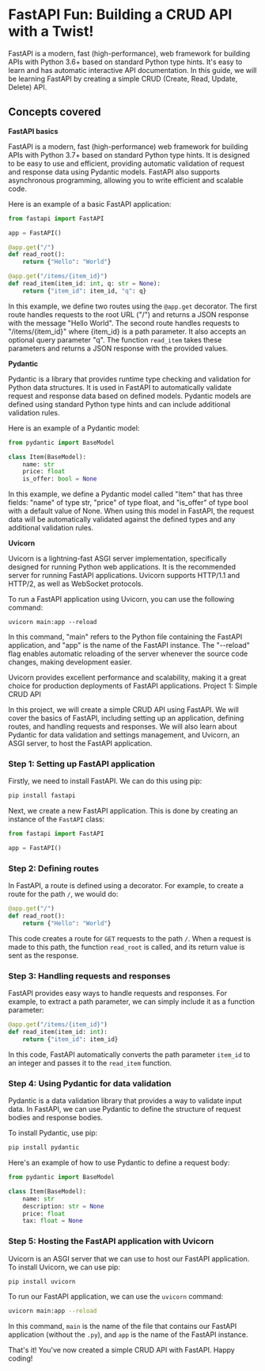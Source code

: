 # FastAPI Fun: Building a CRUD API with a Twist!

FastAPI is a modern, fast (high-performance), web framework for building APIs with Python 3.6+ based on standard Python type hints. It's easy to learn and has automatic interactive API documentation. In this guide, we will be learning FastAPI by creating a simple CRUD (Create, Read, Update, Delete) API. 

## Concepts covered
**FastAPI basics**

FastAPI is a modern, fast (high-performance) web framework for building APIs with Python 3.7+ based on standard Python type hints. It is designed to be easy to use and efficient, providing automatic validation of request and response data using Pydantic models. FastAPI also supports asynchronous programming, allowing you to write efficient and scalable code.

Here is an example of a basic FastAPI application:

```python
from fastapi import FastAPI

app = FastAPI()

@app.get("/")
def read_root():
    return {"Hello": "World"}

@app.get("/items/{item_id}")
def read_item(item_id: int, q: str = None):
    return {"item_id": item_id, "q": q}
```

In this example, we define two routes using the `@app.get` decorator. The first route handles requests to the root URL ("/") and returns a JSON response with the message "Hello World". The second route handles requests to "/items/{item_id}" where {item_id} is a path parameter. It also accepts an optional query parameter "q". The function `read_item` takes these parameters and returns a JSON response with the provided values.

**Pydantic**

Pydantic is a library that provides runtime type checking and validation for Python data structures. It is used in FastAPI to automatically validate request and response data based on defined models. Pydantic models are defined using standard Python type hints and can include additional validation rules.

Here is an example of a Pydantic model:

```python
from pydantic import BaseModel

class Item(BaseModel):
    name: str
    price: float
    is_offer: bool = None
```

In this example, we define a Pydantic model called "Item" that has three fields: "name" of type str, "price" of type float, and "is_offer" of type bool with a default value of None. When using this model in FastAPI, the request data will be automatically validated against the defined types and any additional validation rules.

**Uvicorn**

Uvicorn is a lightning-fast ASGI server implementation, specifically designed for running Python web applications. It is the recommended server for running FastAPI applications. Uvicorn supports HTTP/1.1 and HTTP/2, as well as WebSocket protocols.

To run a FastAPI application using Uvicorn, you can use the following command:

```
uvicorn main:app --reload
```

In this command, "main" refers to the Python file containing the FastAPI application, and "app" is the name of the FastAPI instance. The "--reload" flag enables automatic reloading of the server whenever the source code changes, making development easier.

Uvicorn provides excellent performance and scalability, making it a great choice for production deployments of FastAPI applications. Project 1: Simple CRUD API

In this project, we will create a simple CRUD API using FastAPI. We will cover the basics of FastAPI, including setting up an application, defining routes, and handling requests and responses. We will also learn about Pydantic for data validation and settings management, and Uvicorn, an ASGI server, to host the FastAPI application.

### Step 1: Setting up FastAPI application

Firstly, we need to install FastAPI. We can do this using pip:

```bash
pip install fastapi
```

Next, we create a new FastAPI application. This is done by creating an instance of the `FastAPI` class:

```python
from fastapi import FastAPI

app = FastAPI()
```

### Step 2: Defining routes

In FastAPI, a route is defined using a decorator. For example, to create a route for the path `/`, we would do:

```python
@app.get("/")
def read_root():
    return {"Hello": "World"}
```

This code creates a route for `GET` requests to the path `/`. When a request is made to this path, the function `read_root` is called, and its return value is sent as the response.

### Step 3: Handling requests and responses

FastAPI provides easy ways to handle requests and responses. For example, to extract a path parameter, we can simply include it as a function parameter:

```python
@app.get("/items/{item_id}")
def read_item(item_id: int):
    return {"item_id": item_id}
```

In this code, FastAPI automatically converts the path parameter `item_id` to an integer and passes it to the `read_item` function.

### Step 4: Using Pydantic for data validation

Pydantic is a data validation library that provides a way to validate input data. In FastAPI, we can use Pydantic to define the structure of request bodies and response bodies. 

To install Pydantic, use pip:

```bash
pip install pydantic
```

Here's an example of how to use Pydantic to define a request body:

```python
from pydantic import BaseModel

class Item(BaseModel):
    name: str
    description: str = None
    price: float
    tax: float = None
```

### Step 5: Hosting the FastAPI application with Uvicorn

Uvicorn is an ASGI server that we can use to host our FastAPI application. To install Uvicorn, we can use pip:

```bash
pip install uvicorn
```

To run our FastAPI application, we can use the `uvicorn` command:

```bash
uvicorn main:app --reload
```

In this command, `main` is the name of the file that contains our FastAPI application (without the `.py`), and `app` is the name of the FastAPI instance.

That's it! You've now created a simple CRUD API with FastAPI. Happy coding!